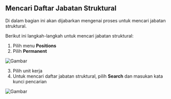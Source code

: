 ## **Mencari Daftar Jabatan Struktural**

Di dalam bagian ini akan dijabarkan mengenai proses untuk mencari jabatan struktural. 

Berikut ini langkah-langkah untuk mencari jabatan struktural:

1. Pilih menu **Positions**
2. Pilih **Permanent**

![Gambar](_screenshot/.png/?sanitize=true)

3. Pilih unit kerja
4. Untuk mencari daftar jabatan struktural, pilih **Search** dan masukan kata kunci pencarian

![Gambar](_screenshot/.png/?sanitize=true)